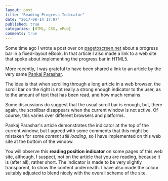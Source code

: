 ```yaml
---
layout: post
title: "Reading Progress Indicator"
date: "2017-08-14 17:07"
published: true
categories: [HTML, CSS, ePub]
comments: true
---
```

Some time ago I wrote a post over on [pagetoscreen.net][e7c525bd] about a progress bar in a fixed-layout eBook. In that article I also made a link to a web site that spoke about implementing the progress bar in HTML5.

  [e7c525bd]: http://www.pagetoscreen.net/journal/item/page_numbers "read this piece from a while ago"

More recently, I was grateful to have been shared a link to an article by the very same [Pankaj Parashar][28dc5a67].

  [28dc5a67]: https://css-tricks.com/reading-position-indicator/ "Reading Position Indicator"

The idea is that when scrolling through a long article in a web browser, the scroll bar on the right is not really a strong enough indicator to the user, as to the amount of text that has been read, and how much remains.

Some discussions do suggest that the usual scroll bar is enough, but, there again, the scrollbar disappears when the current window is not active. Of course, this varies over different browsers and platforms.

Pankaj Parashar's article demonstrates the indicator at the top of the current window, but I agreed with some comments that this might be mistaken for some _content still loading_, so I have implemented on this web site at the bottom of the window.

You will observe this **reading position indicator** on some pages of this web site, although, I suspect, not on the article that you are reading, because it is (after all), rather short. The indicator is made to be very slightly transparent, to show the content underneath. I have also made the colour suitably adjusted to blend nicely with the overall scheme of the site.
